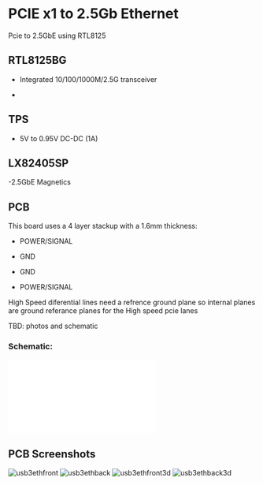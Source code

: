 # PCIE x1 to 2.5Gb Ethernet
 Pcie to 2.5GbE  using RTL8125


 ## RTL8125BG 

  - Integrated 10/100/1000M/2.5G transceiver

  - 


 ## TPS

 
 - 5V to 0.95V DC-DC (1A)
  

 ## LX82405SP
 -2.5GbE Magnetics 
## PCB 
This board uses a 4 layer stackup with a  1.6mm thickness:

- POWER/SIGNAL

- GND
  
- GND
  
- POWER/SIGNAL

High Speed diferential lines need a refrence ground plane so internal planes are ground referance planes for the High speed pcie lanes


TBD: photos and schematic
### Schematic:
![Schematic](/USB-3.2-gen-1-to-2.5G-Ethernet.pdf)
## PCB Screenshots

![usb3ethfront](pics/front.png)
![usb3ethback](pics/back.png)
![usb3ethfront3d](pics/front_3d.png)
![usb3ethback3d](pics/back_3d.png)

